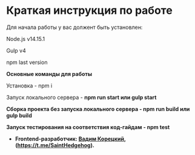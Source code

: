 # Краткая инструкция по работе 

Для начала работы у вас должент быть установлен:

Node.js v14.15.1

Gulp v4

npm last version

**Основные команды для работы**

Установка - npm i

Запуск локального сервера - <strong>npm run start<strong> или <strong>gulp start<strong>

Сборка проекта без запуска локального сервера - <strong>npm run build<strong> или <strong>gulp build<strong>

Запуск тестирования на соответствия код-гайдам - npm test

* Frontend-разработчик: [Вадим Корецкий](https://htmlacademy.ru/profile/saint-hedgehog), (https://t.me/SaintHedgehog).
